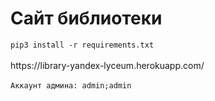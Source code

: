 <h1>Сайт библиотеки</h1>
<code>pip3 install -r requirements.txt</code>
<br><br>
https://library-yandex-lyceum.herokuapp.com/
<br><br>
<code>Аккаунт админа: admin;admin</code>
